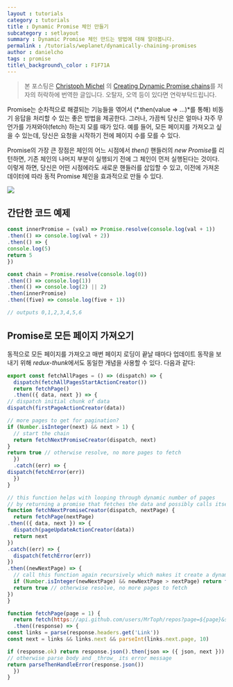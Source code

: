 ```yaml
---
layout : tutorials
category : tutorials
title : Dynamic Promise 체인 만들기
subcategory : setlayout
summary : Dynamic Promise 체인 만드는 방법에 대해 알아봅니다.
permalink : /tutorials/weplanet/dynamically-chaining-promises
author : danielcho
tags : promise
title\_background\_color : F1F71A
---
```


> 본 포스팅은 [Christoph Michel][1] 의 [Creating Dynamic Promise chains][2]를 저자의 허락하에 번역한 글입니다. 오탈자, 오역 등이 있다면 연락부탁드립니다.

Promise는 순차적으로 해결되는 기능들을 엮어서 (*.then(value =\> ...)*를 통해) 비동기 응답을 처리할 수 있는 좋은 방법을 제공한다.  그러나, 가끔씩 당신은 얼마나 자주 무언가를 가져와야(fetch) 하는지 모를 때가 있다. 예를 들어, 모든 페이지를 가져오고 싶을 수 있는데, 당신은 요청을 시작하기 전에 페이지 수를 모를 수 있다.
  
Promise의 가장 큰 장점은 체인의 어느 시점에서 *then()* 핸들러의 *new Promise*를 리턴하면, 기존 체인의 나머지 부분이 실행되기 전에 그 체인이 먼저 실행된다는 것이다. 이렇게 하면, 당신은 어떤 시점에라도 새로운 핸들러를 삽입할 수 있고, 이전에 가져온 데이터에 따라 동적 Promise 체인을 효과적으로 만들 수 있다. 

![][image-1]

## 간단한 코드 예제

```javascript
const innerPromise = (val) => Promise.resolve(console.log(val + 1))
.then(() => console.log(val + 2))
.then(() => {
console.log(5)
return 5
})

const chain = Promise.resolve(console.log(0))
.then(() => console.log(1))
.then(() => console.log(2) || 2)
.then(innerPromise)
.then((five) => console.log(five + 1))

// outputs 0,1,2,3,4,5,6
```


## Promise로 모든 페이지 가져오기

동적으로 모든 페이지를 가져오고 매번 페이지 로딩이 끝날 때마다 업데이트 동작을 보내기 위해 *redux-thunk*에서도 동일한 개념을 사용할 수 있다. 다음과 같다:

```javascript
export const fetchAllPages = () => (dispatch) => {
  dispatch(fetchAllPagesStartActionCreator())
  return fetchPage()
  .then(({ data, next }) => {
// dispatch initial chunk of data
dispatch(firstPageActionCreator(data))

// more pages to get for pagination?
if (Number.isInteger(next) && next > 1) {
  // start the chain
  return fetchNextPromiseCreator(dispatch, next)
}
return true // otherwise resolve, no more pages to fetch
  })
  .catch((err) => {
dispatch(fetchError(err))
  })
}

// this function helps with looping through dynamic number of pages
// by returning a promise that fetches the data and possibly calls itself again
function fetchNextPromiseCreator(dispatch, nextPage) {
  return fetchPage(nextPage)
.then(({ data, next }) => {
  dispatch(pageUpdateActionCreator(data))
  return next
})
.catch((err) => {
  dispatch(fetchError(err))
})
.then((newNextPage) => {
  // call this function again recursively which makes it create a dynamic promise chain
  if (Number.isInteger(newNextPage) && newNextPage > nextPage) return fetchNextPromiseCreator(dispatch, newNextPage)
  return true // otherwise resolve, no more pages to fetch
})
}

function fetchPage(page = 1) {
  return fetch(https://api.github.com/users/MrToph/repos?page=${page}&sort=updated)
  .then((response) => {
const links = parse(response.headers.get('Link'))
const next = links && links.next && parseInt(links.next.page, 10)

if (response.ok) return response.json().then(json => ({ json, next }))
// otherwise parse body and _throw_ its error message
return parseThenHandleError(response.json())
  })
}
```


[1]:	http://cmichel.io/
[2]:	http://cmichel.io/dynamically-chaining-promises/

[image-1]:	http://cmichel.io/dynamically-chaining-promises/dynamic-promise-chain.svg